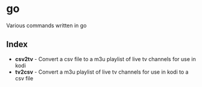 # go
Various commands written in go
## Index
* **csv2tv** - Convert a csv file to a m3u playlist of live tv channels for use in kodi
* **tv2csv** - Convert a m3u playlist of live tv channels for use in kodi to a csv file
